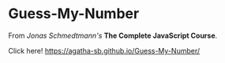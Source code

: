 # Guess-My-Number
From <em>Jonas Schmedtmann's</em> <b>The Complete JavaScript Course</b>.

Click here! https://agatha-sb.github.io/Guess-My-Number/
